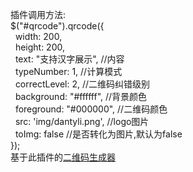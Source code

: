 插件调用方法:<br/>
		$("#qrcode").qrcode({<br/>
			&nbsp; width: 200,<br/>
			&nbsp; height: 200,<br/>
			&nbsp; text: "支持汉字展示", //内容<br/>
			&nbsp; typeNumber: 1, //计算模式<br/>
			&nbsp; correctLevel: 2, //二维码纠错级别<br/>
			&nbsp; background: "#ffffff", //背景颜色<br/>
			&nbsp; foreground: "#000000", //二维码颜色<br/>
			&nbsp; src: 'img/dantyli.png', //logo图片<br/>
			&nbsp; toImg: false //是否转化为图片,默认为false<br/>
		});<br>
		基于此插件的<a href="https://dantyli.github.io/jquery.qrcode.js-addLOGO/qrcode/qrcode.html">二维码生成器</a>
